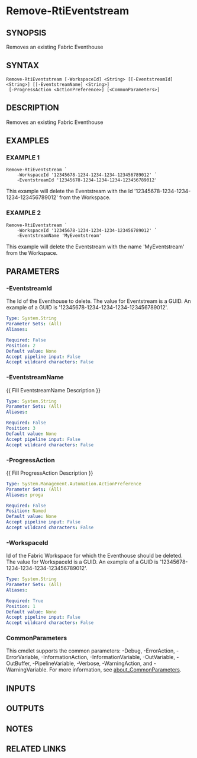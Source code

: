 # Remove-RtiEventstream

## SYNOPSIS
Removes an existing Fabric Eventhouse

## SYNTAX

```
Remove-RtiEventstream [-WorkspaceId] <String> [[-EventstreamId] <String>] [[-EventstreamName] <String>]
 [-ProgressAction <ActionPreference>] [<CommonParameters>]
```

## DESCRIPTION
Removes an existing Fabric Eventhouse

## EXAMPLES

### EXAMPLE 1
```
Remove-RtiEventstream `
    -WorkspaceId '12345678-1234-1234-1234-123456789012' `
    -EventstreamId '12345678-1234-1234-1234-123456789012'
```

This example will delete the Eventstream with the Id '12345678-1234-1234-1234-123456789012' from
the Workspace.

### EXAMPLE 2
```
Remove-RtiEventstream `
    -WorkspaceId '12345678-1234-1234-1234-123456789012' `
    -EventstreamName 'MyEventstream'
```

This example will delete the Eventstream with the name 'MyEventstream' from the Workspace.

## PARAMETERS

### -EventstreamId
The Id of the Eventhouse to delete.
The value for Eventstream is a GUID. 
An example of a GUID is '12345678-1234-1234-1234-123456789012'.

```yaml
Type: System.String
Parameter Sets: (All)
Aliases:

Required: False
Position: 2
Default value: None
Accept pipeline input: False
Accept wildcard characters: False
```

### -EventstreamName
{{ Fill EventstreamName Description }}

```yaml
Type: System.String
Parameter Sets: (All)
Aliases:

Required: False
Position: 3
Default value: None
Accept pipeline input: False
Accept wildcard characters: False
```

### -ProgressAction
{{ Fill ProgressAction Description }}

```yaml
Type: System.Management.Automation.ActionPreference
Parameter Sets: (All)
Aliases: proga

Required: False
Position: Named
Default value: None
Accept pipeline input: False
Accept wildcard characters: False
```

### -WorkspaceId
Id of the Fabric Workspace for which the Eventhouse should be deleted.
The value for WorkspaceId is a GUID. 
An example of a GUID is '12345678-1234-1234-1234-123456789012'.

```yaml
Type: System.String
Parameter Sets: (All)
Aliases:

Required: True
Position: 1
Default value: None
Accept pipeline input: False
Accept wildcard characters: False
```

### CommonParameters
This cmdlet supports the common parameters: -Debug, -ErrorAction, -ErrorVariable, -InformationAction, -InformationVariable, -OutVariable, -OutBuffer, -PipelineVariable, -Verbose, -WarningAction, and -WarningVariable. For more information, see [about_CommonParameters](http://go.microsoft.com/fwlink/?LinkID=113216).

## INPUTS

## OUTPUTS

## NOTES

## RELATED LINKS
